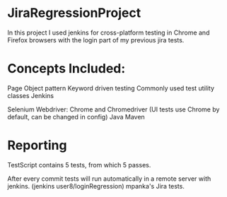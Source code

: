 # JiraRegressionProject

In this project I used jenkins for cross-platform testing in Chrome and Firefox browsers
with the login part of my previous jira tests.

# Concepts Included:

Page Object pattern
Keyword driven testing
Commonly used test utility classes
Jenkins

Selenium Webdriver: Chrome and Chromedriver (UI tests use Chrome by default, can be changed in config)
Java
Maven

# Reporting
 
TestScript contains 5 tests, from which 5 passes.

After every commit tests will run automatically in a remote server with jenkins. (jenkins user8/loginRegression) mpanka's Jira tests.